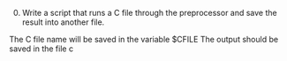 0. Write a script that runs a C file through the preprocessor and save the result into another file.

The C file name will be saved in the variable $CFILE
The output should be saved in the file c
